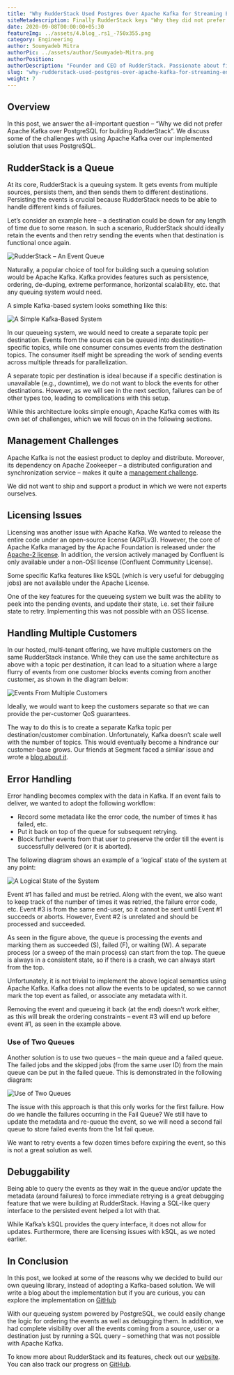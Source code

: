 ```yaml
---
title: "Why RudderStack Used Postgres Over Apache Kafka for Streaming Engine"
siteMetadescription: Finally RudderStack keys "Why they did not prefer Apache Kafka over PostgreSQL for building RudderStack?". Focuses on the challenges using Apache Kafka.
date: 2020-09-08T00:00:00+05:30
featureImg: ../assets/4.blog_.rs1_-750x355.png
category: Engineering
author: Soumyadeb Mitra
authorPic: ../assets/author/Soumyadeb-Mitra.png
authorPosition: 
authorDescription: "Founder and CEO of RudderStack. Passionate about finding engineering solutions to real-world problems."
slug: "why-rudderstack-used-postgres-over-apache-kafka-for-streaming-engine"
weight: 7
---
```

**Overview**
------------

In this post, we answer the all-important question – “Why we did not prefer Apache Kafka over PostgreSQL for building RudderStack”. We discuss some of the challenges with using Apache Kafka over our implemented solution that uses PostgreSQL.

**RudderStack is a Queue**
--------------------------

At its core, RudderStack is a queuing system. It gets events from multiple sources, persists them, and then sends them to different destinations. Persisting the events is crucial because RudderStack needs to be able to handle different kinds of failures. 

Let’s consider an example here – a destination could be down for any length of time due to some reason. In such a scenario, RudderStack should ideally retain the events and then retry sending the events when that destination is functional once again.

![RudderStack – An Event Queue](../assets/markdown/CZkyH1eCmIC9k1Xp.png)

Naturally, a popular choice of tool for building such a queuing solution would be Apache Kafka. Kafka provides features such as persistence, ordering, de-duping, extreme performance, horizontal scalability, etc. that any queuing system would need. 

A simple Kafka-based system looks something like this:

![A Simple Kafka-Based System](../assets/markdown/A46yjNErKooKQ1Rq.png)

In our queueing system, we would need to create a separate topic per destination. Events from the sources can be queued into destination-specific topics, while one consumer consumes events from the destination topics. The consumer itself might be spreading the work of sending events across multiple threads for parallelization. 

A separate topic per destination is ideal because if a specific destination is unavailable (e.g., downtime), we do not want to block the events for other destinations. However, as we will see in the next section, failures can be of other types too, leading to complications with this setup.

While this architecture looks simple enough, Apache Kafka comes with its own set of challenges, which we will focus on in the following sections.

**Management Challenges**
-------------------------

Apache Kafka is not the easiest product to deploy and distribute. Moreover, its dependency on Apache Zookeeper – a distributed configuration and synchronization service – makes it quite a [management challenge](https://medium.com/@anuradha.neo/kafka-is-not-the-best-anymore-meet-pulsar-9eb435c9fc0b).

We did not want to ship and support a product in which we were not experts ourselves.

**Licensing Issues**
--------------------

Licensing was another issue with Apache Kafka. We wanted to release the entire code under an open-source license (AGPLv3). However, the core of Apache Kafka managed by the Apache Foundation is released under the [Apache-2 license](https://www.apache.org/licenses/LICENSE-2.0). In addition, the version actively managed by Confluent is only available under a non-OSI license (Confluent Community License). 

Some specific Kafka features like kSQL (which is very useful for debugging jobs) are not available under the Apache License.

One of the key features for the queueing system we built was the ability to peek into the pending events, and update their state, i.e. set their failure state to retry. Implementing this was not possible with an OSS license.

**Handling Multiple Customers**
-------------------------------

In our hosted, multi-tenant offering, we have multiple customers on the same RudderStack instance. While they can use the same architecture as above with a topic per destination, it can lead to a situation where a large flurry of events from one customer blocks events coming from another customer, as shown in the diagram below: 

![Events From Multiple Customers](../assets/markdown/7fOdR0gmtUJUfEjU.png)


Ideally, we would want to keep the customers separate so that we can provide the per-customer QoS guarantees.

The way to do this is to create a separate Kafka topic per destination/customer combination. Unfortunately, Kafka doesn’t scale well with the number of topics. This would eventually become a hindrance our customer-base grows. Our friends at Segment faced a similar issue and wrote a [blog about it](https://segment.com/blog/introducing-centrifuge/).

**Error Handling**
------------------

Error handling becomes complex with the data in Kafka. If an event fails to deliver, we wanted to adopt the following workflow:

*   Record some metadata like the error code, the number of times it has failed, etc.
*   Put it back on top of the queue for subsequent retrying.
*   Block further events from that user to preserve the order till the event is successfully delivered (or it is aborted).  
    

The following diagram shows an example of a ‘logical’ state of the system at any point:

![A Logical State of the System](../assets/markdown/QcxX44a8t6xEEtN3.png)

Event #1 has failed and must be retried. Along with the event, we also want to keep track of the number of times it was retried, the failure error code, etc. Event #3 is from the same end-user, so it cannot be sent until Event #1 succeeds or aborts. However, Event #2 is unrelated and should be processed and succeeded.

As seen in the figure above, the queue is processing the events and marking them as succeeded (S), failed (F), or waiting (W). A separate process (or a sweep of the main process) can start from the top. The queue is always in a consistent state, so if there is a crash, we can always start from the top.

Unfortunately, it is not trivial to implement the above logical semantics using Apache Kafka. Kafka does not allow the events to be updated, so we cannot mark the top event as failed, or associate any metadata with it. 

Removing the event and queueing it back (at the end) doesn’t work either, as this will break the ordering constraints – event #3 will end up before event #1, as seen in the example above. 

### Use of Two Queues

Another solution is to use two queues – the main queue and a failed queue. The failed jobs and the skipped jobs (from the same user ID) from the main queue can be put in the failed queue. This is demonstrated in the following diagram:

![Use of Two Queues](../assets/markdown/m3Q8c7nZfUnqoGdO.png)

The issue with this approach is that this only works for the first failure. How do we handle the failures occurring in the Fail Queue? We still have to update the metadata and re-queue the event, so we will need a second fail queue to store failed events from the 1st fail queue. 

We want to retry events a few dozen times before expiring the event, so this is not a great solution as well.

**Debuggability**
-----------------

Being able to query the events as they wait in the queue and/or update the metadata (around failures) to force immediate retrying is a great debugging feature that we were building at RudderStack. Having a SQL-like query interface to the persisted event helped a lot with that.

While Kafka’s kSQL provides the query interface, it does not allow for updates. Furthermore, there are licensing issues with kSQL, as we noted earlier.

**In Conclusion**
-----------------

In this post, we looked at some of the reasons why we decided to build our own queuing library, instead of adopting a Kafka-based solution. We will write a blog about the implementation but if you are curious, you can explore the implementation on [GitHub](https://github.com/rudderlabs/rudder-server)

With our queueing system powered by PostgreSQL, we could easily change the logic for ordering the events as well as debugging them. In addition, we had complete visibility over all the events coming from a source, user or a destination just by running a SQL query – something that was not possible with Apache Kafka.

To know more about RudderStack and its features, check out our [website](https://rudderstack.com). You can also track our progress on [GitHub](https://github.com/rudderlabs/rudder-server).